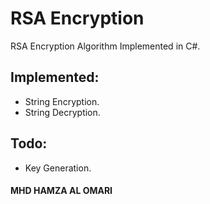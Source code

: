 # RSA Encryption
RSA Encryption Algorithm Implemented in C#.

## Implemented:
- String Encryption.
- String Decryption.
## Todo:
- Key Generation.

#### MHD HAMZA AL OMARI
